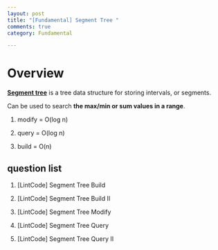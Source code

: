 ```yaml
---
layout: post
title: "[Fundamental] Segment Tree "
comments: true
category: Fundamental

---
```


# Overview

__[Segment tree](https://en.wikipedia.org/wiki/Segment_tree)__ is a tree data structure for storing intervals, or segments. 

Can be used to search __the max/min or sum values in a range__. 

1. modify = O(log n)

1. query = O(log n)

1. build = O(n)

## question list

1. [LintCode] Segment Tree Build

1. [LintCode] Segment Tree Build II

1. [LintCode] Segment Tree Modify

1. [LintCode] Segment Tree Query

1. [LintCode] Segment Tree Query II
